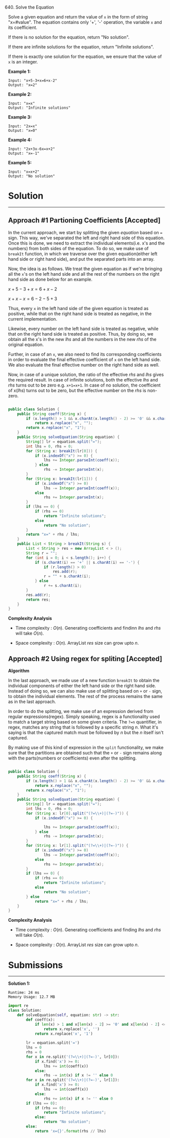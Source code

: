 640. Solve the Equation

Solve a given equation and return the value of `x` in the form of string "x=#value". The equation contains only '+', '-' operation, the variable `x` and its coefficient.

If there is no solution for the equation, return "No solution".

If there are infinite solutions for the equation, return "Infinite solutions".

If there is exactly one solution for the equation, we ensure that the value of `x` is an integer.

**Example 1:**
```
Input: "x+5-3+x=6+x-2"
Output: "x=2"
```

**Example 2:**
```
Input: "x=x"
Output: "Infinite solutions"
```

**Example 3:**
```
Input: "2x=x"
Output: "x=0"
```

**Example 4:**
```
Input: "2x+3x-6x=x+2"
Output: "x=-1"
```

**Example 5:**
```
Input: "x=x+2"
Output: "No solution"
```

# Solution
---
## Approach #1 Partioning Coefficients [Accepted]
In the current approach, we start by splitting the given $equation$ based on `=` sign. This way, we've separated the left and right hand side of this equation. Once this is done, we need to extract the individual elements(i.e. x's and the numbers) from both sides of the equation. To do so, we make use of `breakIt` function, in which we traverse over the given equation(either left hand side or right hand side), and put the separated parts into an array.

Now, the idea is as follows. We treat the given equation as if we're bringing all the `x`'s on the left hand side and all the rest of the numbers on the right hand side as done below for an example.

$x+5-3+x=6+x-2$

$x+x-x=6-2-5+3$

Thus, every `x` in the left hand side of the given equation is treated as positive, while that on the right hand side is treated as negative, in the current implementation.

Likewise, every number on the left hand side is treated as negative, while that on the right hand side is treated as positive. Thus, by doing so, we obtain all the x's in the new $lhs$ and all the numbers in the new $rhs$ of the original equation.

Further, in case of an `x`, we also need to find its corresponding coefficients in order to evaluate the final effective coefficient of `x` on the left hand side. We also evaluate the final effective number on the right hand side as well.

Now, in case of a unique solution, the ratio of the effective $rhs$ and $lhs$ gives the required result. In case of infinite solutions, both the effective $lhs$ and $rhs$ turns out to be zero e.g. `x+1=x+1`. In case of no solution, the coefficient of x($lhs$) turns out to be zero, but the effective number on the $rhs$ is non-zero.

```java

public class Solution {
    public String coeff(String x) {
        if (x.length() > 1 && x.charAt(x.length() - 2) >= '0' && x.charAt(x.length() - 2) <= '9')
            return x.replace("x", "");
        return x.replace("x", "1");
    }
    public String solveEquation(String equation) {
        String[] lr = equation.split("=");
        int lhs = 0, rhs = 0;
        for (String x: breakIt(lr[0])) {
            if (x.indexOf("x") >= 0) {
                lhs += Integer.parseInt(coeff(x));
            } else
                rhs -= Integer.parseInt(x);
        }
        for (String x: breakIt(lr[1])) {
            if (x.indexOf("x") >= 0)
                lhs -= Integer.parseInt(coeff(x));
            else
                rhs += Integer.parseInt(x);
        }
        if (lhs == 0) {
            if (rhs == 0)
                return "Infinite solutions";
            else
                return "No solution";
        }
        return "x=" + rhs / lhs;
    }
    public List < String > breakIt(String s) {
        List < String > res = new ArrayList < > ();
        String r = "";
        for (int i = 0; i < s.length(); i++) {
            if (s.charAt(i) == '+' || s.charAt(i) == '-') {
                if (r.length() > 0)
                    res.add(r);
                r = "" + s.charAt(i);
            } else
                r += s.charAt(i);
        }
        res.add(r);
        return res;
    }
}
```

**Complexity Analysis**

* Time complexity : $O(n)$. Generating coefficients and findinn $lhs$ and $rhs$ will take $O(n)$.

* Space complexity : $O(n)$. ArrayList $res$ size can grow upto $n$.

## Approach #2 Using regex for spliting [Accepted]
**Algorithm**

In the last approach, we made use of a new function `breakIt` to obtain the individual components of either the left hand side or the right hand side. Instead of doing so, we can also make use of splitting based on `+` or `-` sign, to obtain the individual elements. The rest of the process remains the same as in the last approach.

In order to do the splitting, we make use of an expression derived from regular expressions(regex). Simply speaking, regex is a functionality used to match a target string based on some given criteria. The `?=n` quantifier, in regex, matches any string that is followed by a specific string $n$. What it's saying is that the captured match must be followed by $n$ but the $n$ itself isn't captured.

By making use of this kind of expression in the `split` functionality, we make sure that the partitions are obtained such that the `+` or `-` sign remains along with the parts(numbers or coefficients) even after the splitting.

```java

public class Solution {
    public String coeff(String x) {
        if (x.length() > 1 && x.charAt(x.length() - 2) >= '0' && x.charAt(x.length() - 2) <= '9')
            return x.replace("x", "");
        return x.replace("x", "1");
    }
    public String solveEquation(String equation) {
        String[] lr = equation.split("=");
        int lhs = 0, rhs = 0;
        for (String x: lr[0].split("(?=\\+)|(?=-)")) {
            if (x.indexOf("x") >= 0) {

                lhs += Integer.parseInt(coeff(x));
            } else
                rhs -= Integer.parseInt(x);
        }
        for (String x: lr[1].split("(?=\\+)|(?=-)")) {
            if (x.indexOf("x") >= 0)
                lhs -= Integer.parseInt(coeff(x));
            else
                rhs += Integer.parseInt(x);
        }
        if (lhs == 0) {
            if (rhs == 0)
                return "Infinite solutions";
            else
                return "No solution";
        } else
            return "x=" + rhs / lhs;
    }
}
```

**Complexity Analysis**

* Time complexity : $O(n)$. Generating coefficients and finding $lhs$ and $rhs$ will take $O(n)$.

* Space complexity : $O(n)$. ArrayList $res$ size can grow upto $n$.

# Submissions
---
**Solution 1:**
```
Runtime: 24 ms
Memory Usage: 12.7 MB
```
```python
import re
class Solution:
    def solveEquation(self, equation: str) -> str:
        def coeff(x):
            if len(x) > 1 and x[len(x) - 2] >= '0' and x[len(x) - 2] <= '9':
                return x.replace('x', '')
            return x.replace('x', '1')
        
        lr = equation.split('=')
        lhs = 0
        rhs = 0
        for x in re.split('(?=\\+)|(?=-)', lr[0]):
            if x.find('x') >= 0:
                lhs += int(coeff(x))
            else:
                rhs -= int(x) if x != '' else 0
        for x in re.split('(?=\\+)|(?=-)', lr[1]):
            if x.find('x') >= 0:
                lhs -= int(coeff(x))
            else:
                rhs += int(x) if x != '' else 0
        if (lhs == 0):
            if (rhs == 0):
                return "Infinite solutions";
            else:
                return "No solution";
        else:
            return 'x={}'.format(rhs // lhs)
```